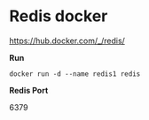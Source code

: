 # Redis docker #

https://hub.docker.com/_/redis/

**Run**

```
docker run -d --name redis1 redis
```

**Redis Port**

6379
